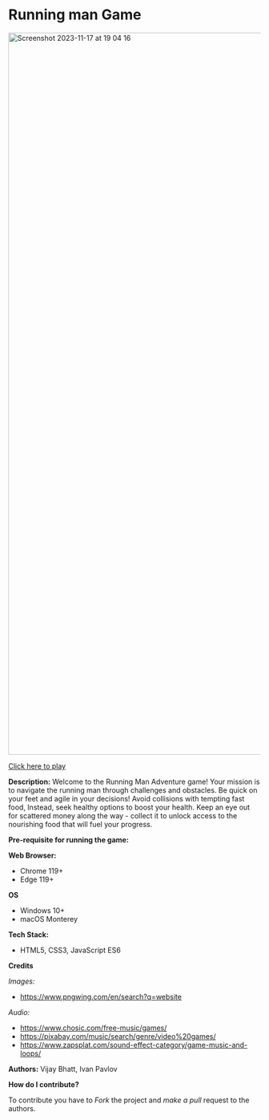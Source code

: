# Running man Game

<img width="1440" alt="Screenshot 2023-11-17 at 19 04 16" src="https://github.com/12Ivan03/runningman/assets/144702214/9454ae7b-b6da-4736-8c80-f8f7759c9fd2">

[Click here to play](https://12ivan03.github.io/runningman/)

**Description:**
Welcome to the Running Man Adventure game! Your mission is to navigate the running man through challenges and obstacles. Be quick on your feet and agile in your decisions! Avoid collisions with tempting fast food, Instead, seek healthy options to boost your health. Keep an eye out for scattered money along the way - collect it to unlock access to the nourishing food that will fuel your progress.

**Pre-requisite for running the game:**

**Web Browser:** 
- Chrome 119+
- Edge 119+

**OS** 
- Windows 10+
- macOS Monterey

**Tech Stack:**
- HTML5, CSS3, JavaScript ES6

**Credits**

*Images:* 
- https://www.pngwing.com/en/search?q=website 

*Audio:* 
- https://www.chosic.com/free-music/games/
- https://pixabay.com/music/search/genre/video%20games/ 
- https://www.zapsplat.com/sound-effect-category/game-music-and-loops/

**Authors:** Vijay Bhatt, Ivan Pavlov

**How do I contribute?**  

To contribute you have to *Fork* the project and *make a pull* request to the authors.
